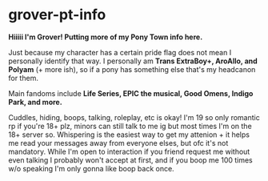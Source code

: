 # grover-pt-info
**Hiiiii I'm Grover! Putting more of my Pony Town info here.**

Just because my character has a certain pride flag does not mean I personally identify that way. I personally am **Trans ExtraBoy+, AroAllo, and Polyam** (+ more ish), so if a pony has something else that's my headcanon for them.

Main fandoms include **Life Series, EPIC the musical, Good Omens, Indigo Park, and more.**

Cuddles, hiding, boops, talking, roleplay, etc is okay! I'm 19 so only romantic rp if you're 18+ plz, minors can still talk to me ig but most times I'm on the 18+ server so.
Whispering is the easiest way to get my attenion + it helps me read your messages away from everyone elses, but ofc it's not mandatory.
While I'm open to interaction if you friend request me without even talking I probably won't accept at first, and if you boop me 100 times w/o speaking I'm only gonna like boop back once.
